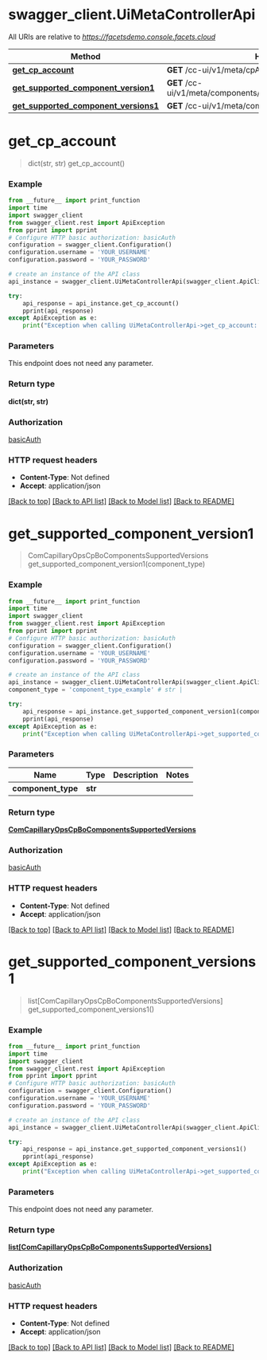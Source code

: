 # swagger_client.UiMetaControllerApi

All URIs are relative to *https://facetsdemo.console.facets.cloud*

Method | HTTP request | Description
------------- | ------------- | -------------
[**get_cp_account**](UiMetaControllerApi.md#get_cp_account) | **GET** /cc-ui/v1/meta/cpAccount | 
[**get_supported_component_version1**](UiMetaControllerApi.md#get_supported_component_version1) | **GET** /cc-ui/v1/meta/components/{componentType}/supportedVersion | 
[**get_supported_component_versions1**](UiMetaControllerApi.md#get_supported_component_versions1) | **GET** /cc-ui/v1/meta/components/supportedVersion | 

# **get_cp_account**
> dict(str, str) get_cp_account()



### Example
```python
from __future__ import print_function
import time
import swagger_client
from swagger_client.rest import ApiException
from pprint import pprint
# Configure HTTP basic authorization: basicAuth
configuration = swagger_client.Configuration()
configuration.username = 'YOUR_USERNAME'
configuration.password = 'YOUR_PASSWORD'

# create an instance of the API class
api_instance = swagger_client.UiMetaControllerApi(swagger_client.ApiClient(configuration))

try:
    api_response = api_instance.get_cp_account()
    pprint(api_response)
except ApiException as e:
    print("Exception when calling UiMetaControllerApi->get_cp_account: %s\n" % e)
```

### Parameters
This endpoint does not need any parameter.

### Return type

**dict(str, str)**

### Authorization

[basicAuth](../README.md#basicAuth)

### HTTP request headers

 - **Content-Type**: Not defined
 - **Accept**: application/json

[[Back to top]](#) [[Back to API list]](../README.md#documentation-for-api-endpoints) [[Back to Model list]](../README.md#documentation-for-models) [[Back to README]](../README.md)

# **get_supported_component_version1**
> ComCapillaryOpsCpBoComponentsSupportedVersions get_supported_component_version1(component_type)



### Example
```python
from __future__ import print_function
import time
import swagger_client
from swagger_client.rest import ApiException
from pprint import pprint
# Configure HTTP basic authorization: basicAuth
configuration = swagger_client.Configuration()
configuration.username = 'YOUR_USERNAME'
configuration.password = 'YOUR_PASSWORD'

# create an instance of the API class
api_instance = swagger_client.UiMetaControllerApi(swagger_client.ApiClient(configuration))
component_type = 'component_type_example' # str | 

try:
    api_response = api_instance.get_supported_component_version1(component_type)
    pprint(api_response)
except ApiException as e:
    print("Exception when calling UiMetaControllerApi->get_supported_component_version1: %s\n" % e)
```

### Parameters

Name | Type | Description  | Notes
------------- | ------------- | ------------- | -------------
 **component_type** | **str**|  | 

### Return type

[**ComCapillaryOpsCpBoComponentsSupportedVersions**](ComCapillaryOpsCpBoComponentsSupportedVersions.md)

### Authorization

[basicAuth](../README.md#basicAuth)

### HTTP request headers

 - **Content-Type**: Not defined
 - **Accept**: application/json

[[Back to top]](#) [[Back to API list]](../README.md#documentation-for-api-endpoints) [[Back to Model list]](../README.md#documentation-for-models) [[Back to README]](../README.md)

# **get_supported_component_versions1**
> list[ComCapillaryOpsCpBoComponentsSupportedVersions] get_supported_component_versions1()



### Example
```python
from __future__ import print_function
import time
import swagger_client
from swagger_client.rest import ApiException
from pprint import pprint
# Configure HTTP basic authorization: basicAuth
configuration = swagger_client.Configuration()
configuration.username = 'YOUR_USERNAME'
configuration.password = 'YOUR_PASSWORD'

# create an instance of the API class
api_instance = swagger_client.UiMetaControllerApi(swagger_client.ApiClient(configuration))

try:
    api_response = api_instance.get_supported_component_versions1()
    pprint(api_response)
except ApiException as e:
    print("Exception when calling UiMetaControllerApi->get_supported_component_versions1: %s\n" % e)
```

### Parameters
This endpoint does not need any parameter.

### Return type

[**list[ComCapillaryOpsCpBoComponentsSupportedVersions]**](ComCapillaryOpsCpBoComponentsSupportedVersions.md)

### Authorization

[basicAuth](../README.md#basicAuth)

### HTTP request headers

 - **Content-Type**: Not defined
 - **Accept**: application/json

[[Back to top]](#) [[Back to API list]](../README.md#documentation-for-api-endpoints) [[Back to Model list]](../README.md#documentation-for-models) [[Back to README]](../README.md)

